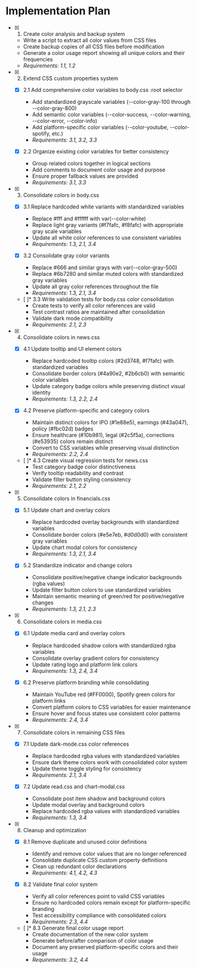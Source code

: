 # Implementation Plan

- [x] 1. Create color analysis and backup system
  - Write a script to extract all color values from CSS files
  - Create backup copies of all CSS files before modification
  - Generate a color usage report showing all unique colors and their frequencies
  - _Requirements: 1.1, 1.2_

- [x] 2. Extend CSS custom properties system
  - [x] 2.1 Add comprehensive color variables to body.css :root selector
    - Add standardized grayscale variables (--color-gray-100 through --color-gray-800)
    - Add semantic color variables (--color-success, --color-warning, --color-error, --color-info)
    - Add platform-specific color variables (--color-youtube, --color-spotify, etc.)
    - _Requirements: 3.1, 3.2, 3.3_

  - [x] 2.2 Organize existing color variables for better consistency
    - Group related colors together in logical sections
    - Add comments to document color usage and purpose
    - Ensure proper fallback values are provided
    - _Requirements: 3.1, 3.3_

- [x] 3. Consolidate colors in body.css
  - [x] 3.1 Replace hardcoded white variants with standardized variables
    - Replace #fff and #ffffff with var(--color-white)
    - Replace light gray variants (#f7fafc, #f8fafc) with appropriate gray scale variables
    - Update all white color references to use consistent variables
    - _Requirements: 1.3, 2.1, 3.4_

  - [x] 3.2 Consolidate gray color variants
    - Replace #666 and similar grays with var(--color-gray-500)
    - Replace #6b7280 and similar muted colors with standardized gray variables
    - Update all gray color references throughout the file
    - _Requirements: 1.3, 2.1, 3.4_

  - [ ]* 3.3 Write validation tests for body.css color consolidation
    - Create tests to verify all color references are valid
    - Test contrast ratios are maintained after consolidation
    - Validate dark mode compatibility
    - _Requirements: 2.1, 2.3_

- [x] 4. Consolidate colors in news.css
  - [x] 4.1 Update tooltip and UI element colors
    - Replace hardcoded tooltip colors (#2d3748, #f7fafc) with standardized variables
    - Consolidate border colors (#4a90e2, #2b6cb0) with semantic color variables
    - Update category badge colors while preserving distinct visual identity
    - _Requirements: 1.3, 2.2, 2.4_

  - [x] 4.2 Preserve platform-specific and category colors
    - Maintain distinct colors for IPO (#1e88e5), earnings (#43a047), policy (#fbc02d) badges
    - Ensure healthcare (#10b981), legal (#2c5f5a), corrections (#e53935) colors remain distinct
    - Convert to CSS variables while preserving visual distinction
    - _Requirements: 2.2, 2.4_

  - [ ]* 4.3 Create visual regression tests for news.css
    - Test category badge color distinctiveness
    - Verify tooltip readability and contrast
    - Validate filter button styling consistency
    - _Requirements: 2.1, 2.2_

- [x] 5. Consolidate colors in financials.css
  - [x] 5.1 Update chart and overlay colors
    - Replace hardcoded overlay backgrounds with standardized variables
    - Consolidate border colors (#e5e7eb, #d0d0d0) with consistent gray variables
    - Update chart modal colors for consistency
    - _Requirements: 1.3, 2.1, 3.4_

  - [x] 5.2 Standardize indicator and change colors
    - Consolidate positive/negative change indicator backgrounds (rgba values)
    - Update filter button colors to use standardized variables
    - Maintain semantic meaning of green/red for positive/negative changes
    - _Requirements: 1.3, 2.1, 2.3_

- [x] 6. Consolidate colors in media.css
  - [x] 6.1 Update media card and overlay colors
    - Replace hardcoded shadow colors with standardized rgba variables
    - Consolidate overlay gradient colors for consistency
    - Update rating logo and platform link colors
    - _Requirements: 1.3, 2.4, 3.4_

  - [x] 6.2 Preserve platform branding while consolidating
    - Maintain YouTube red (#FF0000), Spotify green colors for platform links
    - Convert platform colors to CSS variables for easier maintenance
    - Ensure hover and focus states use consistent color patterns
    - _Requirements: 2.4, 3.4_

- [x] 7. Consolidate colors in remaining CSS files
  - [x] 7.1 Update dark-mode.css color references
    - Replace hardcoded rgba values with standardized variables
    - Ensure dark theme colors work with consolidated color system
    - Update theme toggle styling for consistency
    - _Requirements: 2.1, 3.4_

  - [x] 7.2 Update read.css and chart-modal.css
    - Consolidate post item shadow and background colors
    - Update modal overlay and background colors
    - Replace hardcoded rgba values with standardized variables
    - _Requirements: 1.3, 3.4_

- [x] 8. Cleanup and optimization
  - [x] 8.1 Remove duplicate and unused color definitions
    - Identify and remove color values that are no longer referenced
    - Consolidate duplicate CSS custom property definitions
    - Clean up redundant color declarations
    - _Requirements: 4.1, 4.2, 4.3_

  - [x] 8.2 Validate final color system
    - Verify all color references point to valid CSS variables
    - Ensure no hardcoded colors remain except for platform-specific branding
    - Test accessibility compliance with consolidated colors
    - _Requirements: 2.3, 4.4_

  - [ ]* 8.3 Generate final color usage report
    - Create documentation of the new color system
    - Generate before/after comparison of color usage
    - Document any preserved platform-specific colors and their usage
    - _Requirements: 3.2, 4.4_